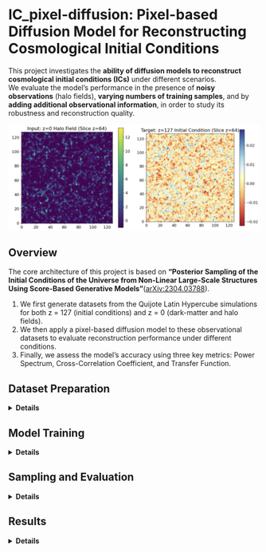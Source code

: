 # IC_pixel-diffusion: Pixel-based Diffusion Model for Reconstructing Cosmological Initial Conditions

This project investigates the **ability of diffusion models to reconstruct cosmological initial conditions (ICs)** under different scenarios.  
We evaluate the model’s performance in the presence of **noisy observations** (halo fields), **varying numbers of training samples**, and by **adding additional observational information**, in order to study its robustness and reconstruction quality.


<p align="center">
  <img src="plots/input-target.png"
       alt="Evaluation metrics"
       width="580">
</p>

## Overview

The core architecture of this project is based on **“Posterior Sampling of the Initial Conditions of the Universe from Non-Linear Large-Scale Structures Using Score-Based Generative Models”**([arXiv:2304.03788](https://arxiv.org/abs/2304.03788)).
1. We first generate datasets from the Quijote Latin Hypercube simulations for both z = 127 (initial conditions) and z = 0 (dark-matter and halo fields).  
2. We then apply a pixel-based diffusion model to these observational datasets to evaluate reconstruction performance under different conditions. 
3. Finally, we assess the model’s accuracy using three key metrics: Power Spectrum, Cross-Correlation Coefficient, and Transfer Function.


## Dataset Preparation
<details>
<summary><b>Details</b></summary>

The dataset used for this project is based on the **Quijote simulation suite**, which provides large-scale N-body simulations of the Universe.  
These simulations are used here to generate both the initial condition density fields (z = 127) and the observational fields — including dark matter and halo density fields (z = 0).

You can access all Quijote simulation datasets through their official website:[https://quijote-simulations.readthedocs.io](https://quijote-simulations.readthedocs.io/en/latest/index.html#). After downloading the simulation data, use the generation scripts provided in this repository to produce the voxelized datasets.

- The **initial condition (z = 127)** density fields are generated using the Latin Hypercube simulation snapshots from Quijote.
  [Code](https://github.com/UVA-MLSys/IC_pixel-diffusion/blob/main/Dataset/generate_train_z127_density.py)

- The **dark matter density fields (z = 0)** are generated from the same Latin Hypercube snapshots.
  [Code](https://github.com/UVA-MLSys/IC_pixel-diffusion/blob/main/Dataset/generate_train_z0_density.py)

- The **halo density fields (z = 0)** are constructed from halo catalogs produced by the Friends-of-Friends (FoF) algorithm applied to the Quijote N-body simulations.
  [Code](https://github.com/UVA-MLSys/IC_pixel-diffusion/blob/main/Dataset/generate_halo_redshift_mass.py)

After generating the individual samples for both redshifts (z = 127 and z = 0), use the **stacking script** in the `Dataset/` folder to combine all simulation IDs into single large `.npy` arrays for training.

Depending on your training setup, you can choose how many samples to include based on simulation ID, and split the dataset between training and testing subsets accordingly. 

For demonstration purposes, three small stacked dataset samples are included in the `Dataset/` folder:

- `quijote128_halo_train_3.npy` — stacked sample of z = 0 halo density fields (3 simulations)  
- `quijote128_dm_train_3.npy` — stacked sample of z = 0 dark matter density fields (3 simulations)  
- `quijote128_z127_train_3.npy` — stacked sample of z = 127 initial condition fields (3 simulations)

These example files allow users to verify the dataset format and test the training and sampling scripts without downloading the full dataset.

The complete datasets (2000 generated samples for each redshift) are available on Google Drive: [Complete Generated Dataset](https://drive.google.com/drive/folders/1ZXA-cQ1ivpXbd2ran7DfiySZpYnfk1vc?usp=sharing)  
</details>


## Model Training
<details>
<summary><b>Details</b></summary>

The stacked datasets of both redshifts (**z = 0** dark matter/halo fields and **z = 127** initial condition fields) are fed into the conditional diffusion model for training.

We begin by training the model with 100 samples, gradually increasing the number up to the full training set (1900 samples) to examine the sensitivity of the model to training dataset size. Additionally, we incorporate the velocity field into the dark matter density field to analyze how the inclusion of extra physical information affects model performance. We also evaluate the model’s robustness using noisy observational data, such as redshift-space dark matter and halo density fields.

The corresponding training script is provided here:[Training Code](https://github.com/UVA-MLSys/IC_pixel-diffusion/blob/main/train.py)

Training is performed on **4 NVIDIA A100 GPUs** available on the **UVA Rivanna** supercomputing cluster,  
using a **batch size of 4 per GPU** (effective total batch size of 16) for **400 epochs**.  
The full training process with 1900 samples takes approximately **17 hours**.

All key hyperparameters—such as the number of epochs, batch size, learning rate, and model configuration—can be modified in the corresponding [configuration file](https://github.com/UVA-MLSys/IC_pixel-diffusion/blob/main/config.json) to adapt to different datasets or experiments.

</details>


## Sampling and Evaluation
<details> 
<summary><b>Details</b></summary>

After training, the model enters the **sampling phase**, where it generates reconstructed initial conditions from unseen test data. During sampling, the model takes the observed z = 0 halo/DM field as input and progressively denoises it to reconstruct the corresponding z = 127 initial condition field.

The sampling process is executed using the following script:[`sample.py`](https://github.com/UVA-MLSys/IC_pixel-diffusion/blob/main/sample.py)

The number of generated samples can be adjusted as a hyperparameter in the configuration file.

Once sampling is complete, the generated outputs are combined into a single file using the stacking script:[`combine_samples.py`](https://github.com/UVA-MLSys/IC_pixel-diffusion/blob/main/Combine_sample.py)

This combined file is then used to evaluate the model’s reconstruction performance. Evaluation is carried out using: [`result.py`](https://github.com/UVA-MLSys/IC_pixel-diffusion/blob/main/results.py)

The evaluation script computes three primary metrics to quantify reconstruction accuracy:

- **Power Spectrum** — measures the statistical similarity of large-scale modes.  
- **Cross-Correlation Coefficient** — quantifies the phase alignment between reconstructed and true fields.  
- **Transfer Function** — evaluates the scale-dependent amplitude accuracy.
</details>

## Results
<details> 
<summary><b>Details</b></summary>

In this part, I putted the plots of our expereineces in differen situations. 


#### Sensitibvity to number of training samples
First of all you can see the performance of the model in face of different numbering of training samples and show the sensitivity of the model in face of different number of training samples we start with 100,500,800 and 1900 and check the performance of the model in each of them with the 3 metrics and show it in the plot. 
<p align="center">
  <img src="plots/training_samples.png"
       alt="Evaluation metrics"
       width="380">
</p>

### the effect of adding Velocity field
here during the training we also add the Velocity field as extra information that add 6 channel to input dataset , to see how these extra information can effect the performance of the model in these 3 different metrci and reconstrcuted IC. 
<p align="center">
  <img src="plots/velocity_field.png"
       alt="Evaluation metrics"
       width="880">
</p>

### the effect of noisy observation 

here we add use of redshift apace dark matter observation as condition to our model and train it and test it to see the perfromance of the model, we also shift into using halo dark matter fieds as more realistic dataset to condition into model to see the accuracy of the recunctsruted samples in face of more noisy observation . here I mention the plots our experiments here: 
<p align="center">
  <img src="plots/eval_plot.png"
       alt="Evaluation metrics"
       width="380">
</p>


</details>

